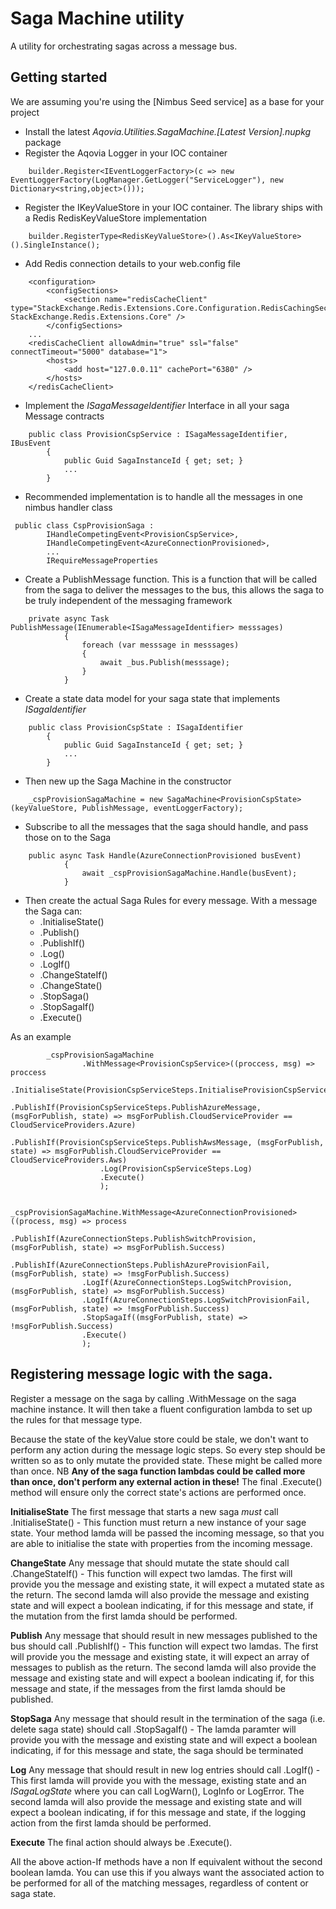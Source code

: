 # Saga Machine utility

A utility for orchestrating sagas across a  message bus.

## Getting started

We are assuming you're using the [Nimbus Seed service] as a base for your project

* Install the latest *Aqovia.Utilities.SagaMachine.[Latest Version].nupkg* package
* Register the Aqovia Logger in your IOC container
```
    builder.Register<IEventLoggerFactory>(c => new EventLoggerFactory(LogManager.GetLogger("ServiceLogger"), new Dictionary<string,object>())); 
```
* Register the IKeyValueStore in your IOC container. The library ships with a Redis RedisKeyValueStore implementation 
```
    builder.RegisterType<RedisKeyValueStore>().As<IKeyValueStore>().SingleInstance();
```
* Add Redis connection details to your web.config file
```
	<configuration>
		<configSections>
			<section name="redisCacheClient" type="StackExchange.Redis.Extensions.Core.Configuration.RedisCachingSectionHandler, StackExchange.Redis.Extensions.Core" />
		</configSections>
	...
	<redisCacheClient allowAdmin="true" ssl="false" connectTimeout="5000" database="1">
		<hosts>
			<add host="127.0.0.11" cachePort="6380" />
		</hosts>
	</redisCacheClient>
```
* Implement the _ISagaMessageIdentifier_ Interface in all your saga Message contracts 
```
	public class ProvisionCspService : ISagaMessageIdentifier, IBusEvent
		{
			public Guid SagaInstanceId { get; set; }
			...
		}
```
* Recommended implementation is to handle all the messages in one nimbus handler class
```
 public class CspProvisionSaga :
        IHandleCompetingEvent<ProvisionCspService>,
        IHandleCompetingEvent<AzureConnectionProvisioned>,        
		...
        IRequireMessageProperties
```
* Create a PublishMessage function. This is a function that will be called from the saga to deliver the messages to the bus, this allows the saga to be truly independent of the messaging framework
```
	private async Task PublishMessage(IEnumerable<ISagaMessageIdentifier> messsages)
			{
				foreach (var messsage in messsages)
				{
					await _bus.Publish(messsage);
				}
			}
```
* Create a state data model for your saga state that implements _ISagaIdentifier_
```
	public class ProvisionCspState : ISagaIdentifier
		{
			public Guid SagaInstanceId { get; set; }
			...
		}
```
* Then new up the Saga Machine in the constructor
```
	_cspProvisionSagaMachine = new SagaMachine<ProvisionCspState>(keyValueStore, PublishMessage, eventLoggerFactory);
```
* Subscribe to all the messages that the saga should handle, and pass those on to the Saga
```
	public async Task Handle(AzureConnectionProvisioned busEvent)
			{
				await _cspProvisionSagaMachine.Handle(busEvent);
			}
```
* Then create the actual Saga Rules for every message. With a message the Saga can:
	* .InitialiseState() 
	* .Publish()
	* .PublishIf()
	* .Log()
	* .LogIf()
	* .ChangeStateIf()
	* .ChangeState()	
	* .StopSaga()
	* .StopSagaIf()
	* .Execute()
    
As an example
```
		_cspProvisionSagaMachine
                .WithMessage<ProvisionCspService>((proccess, msg) => proccess
                    .InitialiseState(ProvisionCspServiceSteps.InitialiseProvisionCspServiceState)
                    .PublishIf(ProvisionCspServiceSteps.PublishAzureMessage, (msgForPublish, state) => msgForPublish.CloudServiceProvider == CloudServiceProviders.Azure)
                    .PublishIf(ProvisionCspServiceSteps.PublishAwsMessage, (msgForPublish, state) => msgForPublish.CloudServiceProvider == CloudServiceProviders.Aws)
                    .Log(ProvisionCspServiceSteps.Log)
                    .Execute()                    
                    );

            _cspProvisionSagaMachine.WithMessage<AzureConnectionProvisioned>((process, msg) => process
                .PublishIf(AzureConnectionSteps.PublishSwitchProvision, (msgForPublish, state) => msgForPublish.Success)
                .PublishIf(AzureConnectionSteps.PublishAzureProvisionFail, (msgForPublish, state) => !msgForPublish.Success)
                .LogIf(AzureConnectionSteps.LogSwitchProvision, (msgForPublish, state) => msgForPublish.Success)
                .LogIf(AzureConnectionSteps.LogSwitchProvisionFail, (msgForPublish, state) => !msgForPublish.Success)
                .StopSagaIf((msgForPublish, state) => !msgForPublish.Success)
                .Execute()
                );
```

## Registering message logic with the saga.

Register a message on the saga by calling .WithMessage<MessageType> on the saga machine instance. It will then take a fluent configuration lambda to set up the rules for that message type.

Because the state of the keyValue store could be stale, we don't want to perform any action during the message logic steps. So every step should be written so as to only mutate the provided state. These might be called more than once. NB **Any of the saga function lambdas could be called more than once, don't perform any external action in these!** The final .Execute() method will ensure only the correct state's actions are performed once.

**InitialiseState**
The first message that starts a new saga *must* call .InitialiseState() - This function must return a new instance of your sage state. Your method lamda will be passed the incoming message, so that you are able to initialise the state with properties from the incoming message.

**ChangeState**
Any message that should mutate the state should call .ChangeStateIf() - This function will expect two lamdas. The first will provide you the message and existing state, it will expect a mutated state as the return. The second lamda will also provide the message and existing state and will expect a boolean indicating, if for this message and state, if the mutation from the first lamda should be performed.

**Publish**
Any message that should result in new messages published to the bus should call .PublishIf() - This function will expect two lamdas. The first will provide you the message and existing state, it will expect an array of messages to publish as the return. The second lamda will also provide the message and existing state and will expect a boolean indicating if, for this message and state, if the messages from the first lamda should be published.

**StopSaga**
Any message that should result in the termination of the saga (i.e. delete saga state) should call .StopSagaIf() - The lamda paramter will provide you with the message and existing state and will expect a boolean indicating, if for this message and state, the saga should be terminated

**Log**
Any message that should result in new log entries should call .LogIf() - This first lamda will provide you with the message, existing state and an _ISagaLogState_ where you can call LogWarn(), LogInfo or LogError. The second lamda will also provide the message and existing state and will expect a boolean indicating, if for this message and state, if the logging action from the first lamda should be performed.

**Execute**
The final action should always be .Execute().

All the above action-If methods have a non If equivalent without the second boolean lamda. You can use this if you always want the associated action to be performed for all of the matching messages, regardless of content or saga state.
